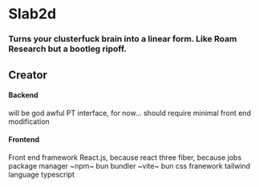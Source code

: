 # Slab2d

### Turns your clusterfuck brain into a linear form. Like Roam Research but a bootleg ripoff.

## Creator
#### Backend
will be god awful PT interface, for now...
should require minimal front end modification

#### Frontend
Front end framework React.js, because react three fiber, because jobs
package manager ~npm~ bun
bundler ~vite~ bun
css franework tailwind
language typescript
